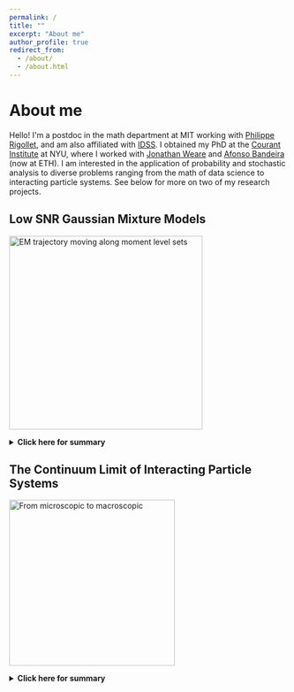 ```yaml
---
permalink: /
title: ""
excerpt: "About me"
author_profile: true
redirect_from: 
  - /about/
  - /about.html
---
```


About me
======


Hello! I'm a postdoc in the math department at MIT working with [Philippe Rigollet](https://math.mit.edu/~rigollet/), and am also affiliated with [IDSS](https://idss.mit.edu/). I obtained my PhD at the [Courant Institute](https://math.nyu.edu/dynamic/) at NYU, where I worked with <a href="https://cims.nyu.edu/~weare/">Jonathan Weare</a> and <a href="https://people.math.ethz.ch/~abandeira/">Afonso Bandeira</a> (now at ETH). I am interested in the application of probability and stochastic analysis to diverse problems ranging from the math of data science to interacting particle systems. See below for more on two of my research projects.   <br>

##  <strong>Low SNR Gaussian Mixture Models</strong><br>
  <img src="https://anyakatsevich.github.io/images/GMM_demo.png"
     alt="EM trajectory moving along moment level sets"
     style="height:350px;" />
<br>

<details>

  <summary><strong>Click here for summary</strong></summary>
  <br>
 With Afonso Bandeira, I studied statistical inference for Gaussian mixture models in the regime of vanishing separation between mixture centers. This regime is of particular interest in applications such as cryo-electron microscopy, in which the mixture centers are known to enjoy additional structure: they are related to each other by the action of a group. We explored the surprising intimate connection between log likelihood maximization algorithms such as EM, and the method of moments, in this regime. 
</details>

## <strong> The Continuum Limit of Interacting Particle Systems</strong><br>

 <img src="https://anyakatsevich.github.io/images/direction1_2.png"
     alt="From microscopic to macroscopic"
     style="height:300px;" />    

<details>

  <summary><strong>Click here for summary</strong></summary>
<br>
Together with <a href="https://cims.nyu.edu/~weare/">Jonathan Weare</a>, <a href="https://marzuola.web.unc.edu/">Jeremy Marzuola</a> at UNC Chapel Hill, and other collaborators, I studied interacting particle models for particle diffusion on a crystal surface. The overarching question is the following: given a stochastic process governing this diffusion on a microscopic level, can we derive an equation for the collective, macroscopic motion of particles by "zooming out" on this microscopic dynamics? We have approached this problem using a blend of numerical simulation and probabilistic analysis. 
 </details> 
 
 

